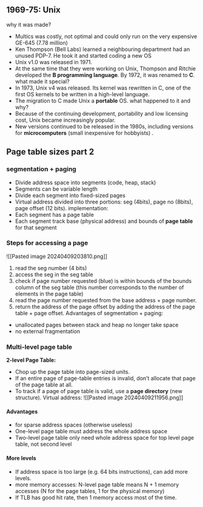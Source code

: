 ## 1969-75: Unix
why it was made? 
- Multics was costly, not optimal and could only run on the very expensive GE-645 (7.78 million)
- Ken Thompson (Bell Labs) learned a neighbouring department had an unused PDP-7. He took it and started coding a new OS
- Unix v1.0 was released in 1971.
- At the same time that they were working on Unix, Thompson and Ritchie developed the **B programming language**. By 1972, it was renamed to **C**.
what made it special?  
- In 1973, Unix v4 was released. Its kernel was rewritten in C, one of the first OS kernels to be written in a high-level language. 
- The migration to C made Unix a **portable** OS.
what happened to it and why?
- Because of the continuing development, portability and low licensing cost, Unix became increasingly popular.
- New versions continued to be released in the 1980s, including versions for **microcomputers** (small inexpensive for hobbyists) .

## Page table sizes part 2
### segmentation + paging
- Divide address space into segments (code, heap, stack)
- Segments can be variable length 
- Divide each segment into fixed-sized pages 
- Virtual address divided into three portions: seg (4bits), page no (8bits), page offset (12 bits).
implementation: 
- Each segment has a page table 
- Each segment track base (physical address) and bounds of **page table** for that segment
### Steps for accessing a page
![[Pasted image 20240409203810.png]]
1. read the seg number (4 bits)
2. access the seg in the seg table
3. check if page number requested (blue) is within bounds of the bounds column of the seg table (this number corresponds to the number of elements in the page table)
4. read the page number requested from the base address + page number.
5. return the address of the page offset by adding the address of the page table + page offset.
Advantages of segmentation + paging: 
- unallocated pages between stack and heap no longer take space 
- no external fragmentation
### Multi-level page table
**2-level Page Table:** 
- Chop up the page table into page-sized units. 
- If an entire page of page-table entries is invalid, don’t allocate that page of the page table at all. 
- To track if a page of page table is valid, use a **page directory** (new structure).
Virtual address: 
![[Pasted image 20240409211956.png]]
#### Advantages 
- for sparse address spaces (otherwise useless)
- One-level page table must address the whole address space 
- Two-level page table only need whole address space for top level page table, not second level
#### More levels
- If address space is too large (e.g. 64 bits instructions), can add more levels. 
- more memory accesses: N-level page table means N + 1 memory accesses (N for the page tables, 1 for the physical memory)
- If TLB has good hit rate, then 1 memory access most of the time.
